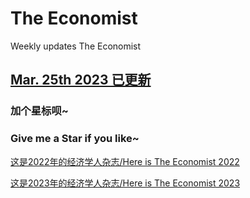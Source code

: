 # The Economist
Weekly updates The Economist

## [Mar. 25th 2023 已更新](https://github.com/ThomasSu1/The_Economist/blob/main/2023/The%20Economist-2023.3.25.pdf)

### 加个**星标**呗~
### Give me a **Star** if you like~


[这是2022年的经济学人杂志/Here is The Economist 2022](https://github.com/ThomasSu1/The_Economist/tree/main/2022)

[这是2023年的经济学人杂志/Here is The Economist 2023](https://github.com/ThomasSu1/The_Economist/tree/main/2023)
